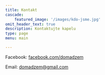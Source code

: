 ```yaml
---
title: Kontakt
cascade:
    featured_image: '/images/kdo-jsme.jpg'
omit_header_text: true
description: Kontaktujte kapelu
type: page
menu: main

---
```


Facebook: [facebook.com/domadzem](https://www.facebook.com/domadzem)

Email: [domadzem@gmail.com](mailto:domadzem@gmail.com)
